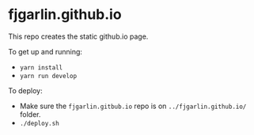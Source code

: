 # fjgarlin.github.io

This repo creates the static github.io page.

To get up and running:
* `yarn install` 
* `yarn run develop`

To deploy:
* Make sure the `fjgarlin.gitbub.io` repo is on `../fjgarlin.github.io/` folder.
* `./deploy.sh`